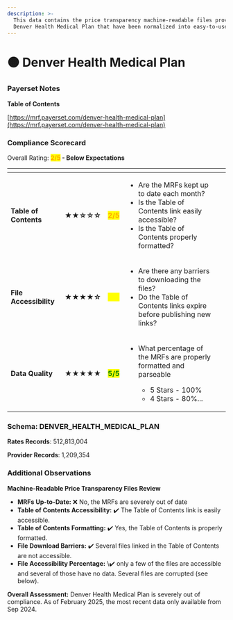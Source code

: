 ```yaml
---
description: >-
  This data contains the price transparency machine-readable files provided by
  Denver Health Medical Plan that have been normalized into easy-to-use tables.
---
```


# 🟠 Denver Health Medical Plan

### Payerset Notes

**Table of Contents**

[https://mrf.payerset.com/denver-health-medical-plan](https://mrf.payerset.com/denver-health-medical-plan)

### Compliance Scorecard

Overall Rating: <mark style="color:orange;">**2/5**</mark>**&#x20;- Below Expectations**

<table data-view="cards"><thead><tr><th></th><th></th><th></th><th></th><th data-hidden data-card-cover data-type="files"></th></tr></thead><tbody><tr><td><strong>Table of Contents</strong></td><td><strong>★★☆☆☆</strong></td><td><mark style="color:orange;"><strong>2/5</strong></mark></td><td><ul><li>Are the MRFs kept up to date each month? </li><li>Is the Table of Contents link easily accessible?</li><li>Is the Table of Contents properly formatted?</li></ul></td><td></td></tr><tr><td><strong>File Accessibility</strong></td><td><strong>★★★★☆</strong></td><td><mark style="color:yellow;"><strong>4/5</strong></mark></td><td><ul><li>Are there any barriers to downloading the files?</li><li>Do the Table of Contents links expire before publishing new links?</li></ul></td><td></td></tr><tr><td><strong>Data Quality</strong></td><td><strong>★★★★★</strong></td><td><mark style="color:green;"><strong>5/5</strong></mark></td><td><ul><li><p>What percentage of the MRFs are properly formatted and parseable</p><ul><li>5 Stars - 100%</li><li>4 Stars - 80%...</li></ul></li></ul></td><td></td></tr></tbody></table>

### Schema: DENVER\_HEALTH\_MEDICAL\_PLAN

**Rates Records**: 512,813,004

**Provider Records**: 1,209,354

### Additional Observations

**Machine-Readable Price Transparency Files Review**

* **MRFs Up-to-Date:** ❌ No, the MRFs are severely out of date
* **Table of Contents Accessibility:** ✔️ The Table of Contents link is easily accessible.
* **Table of Contents Formatting:** ✔️ Yes, the Table of Contents is properly formatted.
* **File Download Barriers:** ✔️ Several files linked in the Table of Contents are not accessible.
* **File Accessibility Percentage:** \✔️ only a few of the files are accessible and several of those have no data. Several files are corrupted (see below).

**Overall Assessment:** Denver Health Medical Plan is severely out of compliance. As of February 2025, the most recent data only available from Sep 2024.&#x20;
